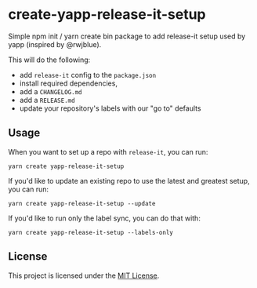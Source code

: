 # create-yapp-release-it-setup

Simple npm init / yarn create bin package to add release-it setup used by yapp (inspired by @rwjblue).

This will do the following:

* add `release-it` config to the `package.json`
* install required dependencies,
* add a `CHANGELOG.md`
* add a `RELEASE.md`
* update your repository's labels with our "go to" defaults

## Usage

When you want to set up a repo with `release-it`, you can run:

```
yarn create yapp-release-it-setup
```

If you'd like to update an existing repo to use the latest and greatest setup, you can run:

```
yarn create yapp-release-it-setup --update
```

If you'd like to run only the label sync, you can do that with:

```
yarn create yapp-release-it-setup --labels-only
```

## License

This project is licensed under the [MIT License](LICENSE.md).
